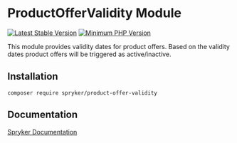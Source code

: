 # ProductOfferValidity Module
[![Latest Stable Version](https://poser.pugx.org/spryker/product-offer-validity/v/stable.svg)](https://packagist.org/packages/spryker/product-offer-validity)
[![Minimum PHP Version](https://img.shields.io/badge/php-%3E%3D%208.1-8892BF.svg)](https://php.net/)

This module provides validity dates for product offers. Based on the validity dates product offers will be triggered as active/inactive.

## Installation

```
composer require spryker/product-offer-validity
```

## Documentation

[Spryker Documentation](https://docs.spryker.com)
